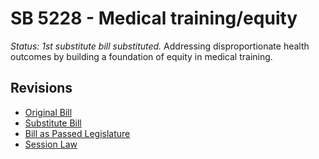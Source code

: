 # SB 5228 - Medical training/equity
*Status: 1st substitute bill substituted.*
Addressing disproportionate health outcomes by building a foundation of equity in medical training.

## Revisions
* [Original Bill](1/)
* [Substitute Bill](S/)
* [Bill as Passed Legislature](S.PL/)
* [Session Law](S.SL/)